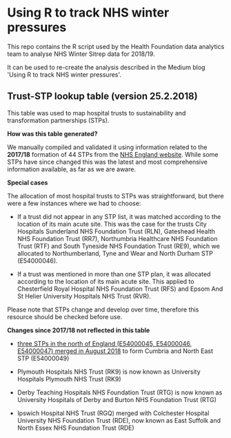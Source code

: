 # Using R to track NHS winter pressures

This repo contains the R script used by the Health Foundation data analytics team to analyse NHS Winter Sitrep data for 2018/19.

It can be used to re-create the analysis described in the Medium blog 'Using R to track NHS winter pressures'.

## Trust-STP lookup table (version 25.2.2018)

This table was used to map hospital trusts to sustainability and transformation partnerships (STPs).

**How was this table generated?**

We manually compiled and validated it using  information related to the **2017/18** formation of 44 STPs from the [NHS England website](https://www.england.nhs.uk/integratedcare/stps/view-stps/). While some STPs have since changed this was the latest and most comprehensive information available, as far as we are aware.

**Special cases**

The allocation of most hospital trusts to STPs was straightforward, but there were a few instances where we had to choose:

- If a trust did not appear in any STP list, it was matched according to the location of its main acute site. This was the case for the trusts City Hospitals Sunderland NHS Foundation Trust (RLN), Gateshead Health NHS Foundation Trust (RR7), Northumbria Healthcare NHS Foundation Trust (RTF) and South Tyneside NHS Foundation Trust (RE9), which we allocated to Northumberland, Tyne and Wear and North Durham STP (E54000046).

- If a trust was mentioned in more than one STP plan, it was allocated according to the location of its main acute site. This applied to  Chesterfield Royal Hospital NHS Foundation Trust (RFS) and Epsom And St Helier University Hospitals NHS Trust (RVR).

Please note that STPs change and develop over time, therefore this resource should be checked before use.

**Changes since 2017/18 not reflected in this table**

- [three STPs in the north of England (E54000045, E54000046, E54000047) merged in August 2018](https://digital.nhs.uk/services/organisation-data-service/organisation-data-service-news-and-latest-updates/august-2018-newsletter) to form  Cumbria and North East STP (E54000049)

- Plymouth Hospitals NHS Trust (RK9) is now known as University Hospitals Plymouth NHS Trust (RK9)

- Derby Teaching Hospitals NHS Foundation Trust (RTG) is now known as University Hospitals of Derby and Burton NHS Foundation Trust (RTG)

- Ipswich Hospital NHS Trust (RGQ) merged with Colchester Hospital University NHS Foundation Trust (RDE), now known as East Suffolk and North Essex NHS Foundation Trust (RDE)
